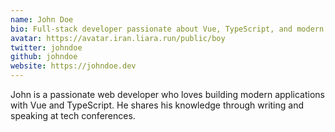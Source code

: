 ```yaml
---
name: John Doe
bio: Full-stack developer passionate about Vue, TypeScript, and modern web development
avatar: https://avatar.iran.liara.run/public/boy
twitter: johndoe
github: johndoe
website: https://johndoe.dev
---
```


John is a passionate web developer who loves building modern applications with Vue and TypeScript. He shares his knowledge through writing and speaking at tech conferences.
